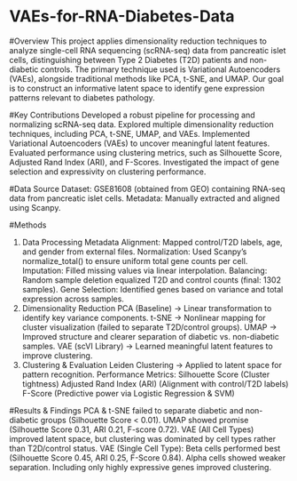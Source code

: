# VAEs-for-RNA-Diabetes-Data

#Overview
This project applies dimensionality reduction techniques to analyze single-cell RNA sequencing (scRNA-seq) data from pancreatic islet cells, distinguishing between Type 2 Diabetes (T2D) patients and non-diabetic controls. The primary technique used is Variational Autoencoders (VAEs), alongside traditional methods like PCA, t-SNE, and UMAP. Our goal is to construct an informative latent space to identify gene expression patterns relevant to diabetes pathology.

#Key Contributions
Developed a robust pipeline for processing and normalizing scRNA-seq data.
Explored multiple dimensionality reduction techniques, including PCA, t-SNE, UMAP, and VAEs.
Implemented Variational Autoencoders (VAEs) to uncover meaningful latent features.
Evaluated performance using clustering metrics, such as Silhouette Score, Adjusted Rand Index (ARI), and F-Scores.
Investigated the impact of gene selection and expressivity on clustering performance.

#Data Source
Dataset: GSE81608 (obtained from GEO) containing RNA-seq data from pancreatic islet cells.
Metadata: Manually extracted and aligned using Scanpy.

#Methods
1. Data Processing
Metadata Alignment: Mapped control/T2D labels, age, and gender from external files.
Normalization: Used Scanpy’s normalize_total() to ensure uniform total gene counts per cell.
Imputation: Filled missing values via linear interpolation.
Balancing: Random sample deletion equalized T2D and control counts (final: 1302 samples).
Gene Selection: Identified genes based on variance and total expression across samples.
2. Dimensionality Reduction
PCA (Baseline) → Linear transformation to identify key variance components.
t-SNE → Nonlinear mapping for cluster visualization (failed to separate T2D/control groups).
UMAP → Improved structure and clearer separation of diabetic vs. non-diabetic samples.
VAE (scVI Library) → Learned meaningful latent features to improve clustering.
3. Clustering & Evaluation
Leiden Clustering → Applied to latent space for pattern recognition.
Performance Metrics:
Silhouette Score (Cluster tightness)
Adjusted Rand Index (ARI) (Alignment with control/T2D labels)
F-Score (Predictive power via Logistic Regression & SVM)

#Results & Findings
PCA & t-SNE failed to separate diabetic and non-diabetic groups (Silhouette Score < 0.01).
UMAP showed promise (Silhouette Score 0.31, ARI 0.21, F-score 0.72).
VAE (All Cell Types) improved latent space, but clustering was dominated by cell types rather than T2D/control status.
VAE (Single Cell Type):
Beta cells performed best (Silhouette Score 0.45, ARI 0.25, F-Score 0.84).
Alpha cells showed weaker separation.
Including only highly expressive genes improved clustering.
